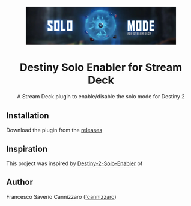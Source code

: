 <p align="center">
  <img width="400" src="https://github.com/fcannizzaro/com.destiny.solo.enabler/blob/main/media/header.png?raw=true">
    <h1 align="center">Destiny Solo Enabler for Stream Deck</h1>
    <p  align="center">A Stream Deck plugin to enable/disable the solo mode for Destiny 2</p>
</p>

## Installation

Download the plugin from the [releases](https://github.com/fcannizzaro/com.destiny.solo.enabler/releases/latest)
<!--
 or from below:
[comment]: <>  [![download](https://github.com/fcannizzaro/com.destiny.solo.enabler/blob/main/media/download.png?raw=true)](https://apps.elgato.com/plugins/com.destiny.solo.enabler)
-->

## Inspiration
This project was inspired by [Destiny-2-Solo-Enabler](https://github.com/DrNoLife/Destiny-2-Solo-Enabler) of 

## Author

Francesco Saverio Cannizzaro ([fcannizzaro](https://github.com/fcannizzaro))
